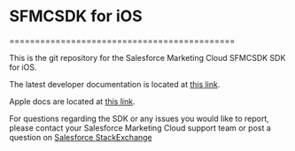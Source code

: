# SFMCSDK for iOS
============================================

This is the git repository for the Salesforce Marketing Cloud SFMCSDK SDK for iOS.<br>

The latest developer documentation is located at <a href="https://developer.salesforce.com/docs/marketing/mobilepush/guide" target="_blank">this link</a>.

Apple docs are located at <a href="https://salesforce-marketingcloud.github.io/MarketingCloudSDK-iOS/docs/appledocs.html" target="_blank">this link</a>.

For questions regarding the SDK or any issues you would like to report, please contact your Salesforce Marketing Cloud support team or post a question on <a href="http://salesforce.stackexchange.com/" target="_blank">Salesforce StackExchange</a> 
